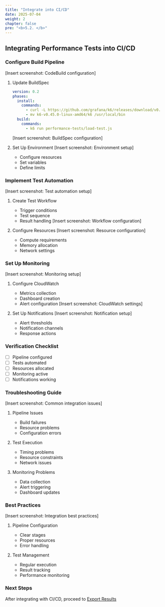 ```yaml
---
title: "Integrate into CI/CD"
date: 2025-07-04
weight: 2
chapter: false
pre: "<b>5.2. </b>"
---
```


## Integrating Performance Tests into CI/CD

### Configure Build Pipeline
[Insert screenshot: CodeBuild configuration]
1. Update BuildSpec
   ```yaml
   version: 0.2
   phases:
     install:
       commands:
         - curl -L https://github.com/grafana/k6/releases/download/v0.45.0/k6-v0.45.0-linux-amd64.tar.gz | tar xvz
         - mv k6-v0.45.0-linux-amd64/k6 /usr/local/bin
     build:
       commands:
         - k6 run performance-tests/load-test.js
   ```
   [Insert screenshot: BuildSpec configuration]

2. Set Up Environment
   [Insert screenshot: Environment setup]
   - Configure resources
   - Set variables
   - Define limits

### Implement Test Automation
[Insert screenshot: Test automation setup]
1. Create Test Workflow
   - Trigger conditions
   - Test sequence
   - Result handling
   [Insert screenshot: Workflow configuration]

2. Configure Resources
   [Insert screenshot: Resource configuration]
   - Compute requirements
   - Memory allocation
   - Network settings

### Set Up Monitoring
[Insert screenshot: Monitoring setup]
1. Configure CloudWatch
   - Metrics collection
   - Dashboard creation
   - Alert configuration
   [Insert screenshot: CloudWatch settings]

2. Set Up Notifications
   [Insert screenshot: Notification setup]
   - Alert thresholds
   - Notification channels
   - Response actions

### Verification Checklist
- [ ] Pipeline configured
- [ ] Tests automated
- [ ] Resources allocated
- [ ] Monitoring active
- [ ] Notifications working

### Troubleshooting Guide
[Insert screenshot: Common integration issues]
1. Pipeline Issues
   - Build failures
   - Resource problems
   - Configuration errors

2. Test Execution
   - Timing problems
   - Resource constraints
   - Network issues

3. Monitoring Problems
   - Data collection
   - Alert triggering
   - Dashboard updates

### Best Practices
[Insert screenshot: Integration best practices]
1. Pipeline Configuration
   - Clear stages
   - Proper resources
   - Error handling

2. Test Management
   - Regular execution
   - Result tracking
   - Performance monitoring

### Next Steps
After integrating with CI/CD, proceed to [Export Results](../5.3-export-results/)
